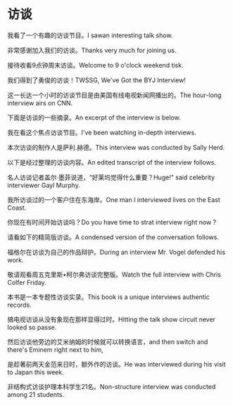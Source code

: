 # 访谈

<p><span class="chinese">我看了一个有趣的访谈节目。</span><span class="english">I sawan interesting talk show.</span></p>

<p><span class="chinese">非常感谢加入我们的访谈。</span><span class="english">Thanks very much for joining us.</span></p>

<p><span class="chinese">接待收看9点钟周末访谈。</span><span class="english">Welcome to 9 o'clock weekend tisk.</span></p>

<p><span class="chinese">我们得到了勇俊的访谈！</span><span class="english">TWSSG, We've Got the BYJ Interview!</span></p>

<p><span class="chinese">这一长达一个小时的访谈节目是由美国有线电视新闻网播出的。</span><span class="english">The hour-long interview airs on CNN.</span></p>

<p><span class="chinese">下面是访谈的一些摘录。</span><span class="english">An excerpt of the interview is below.</span></p>

<p><span class="chinese">我在看这个焦点访谈节目。</span><span class="english">I've been watching in-depth interviews.</span></p>

<p><span class="chinese">本次访谈的制作人是萨利.赫德。</span><span class="english">This interview was conducted by Sally Herd.</span></p>

<p><span class="chinese">以下是经过整理的访谈内容。</span><span class="english">An edited transcript of the interview follows.</span></p>

<p><span class="chinese">名人访谈记者盖尔·墨菲说道，“好莱坞觉得什么重要？</span><span class="english">Huge!" said celebrity interviewer Gayl Murphy.</span></p>

<p><span class="chinese">我所访谈过的一个客户住在东海岸。</span><span class="english">One man I interviewed lives on the East Coast.</span></p>

<p><span class="chinese">你现在有时间开始访谈吗？</span><span class="english">Do you have time to strat interview right now ?</span></p>

<p><span class="chinese">请看如下的精简版访谈。</span><span class="english">A condensed version of the conversation follows.</span></p>

<p><span class="chinese">福格尔在访谈为自己的作品辩护。</span><span class="english">During an interview Mr. Vogel defended his work.</span></p>

<p><span class="chinese">敬请观看周五克里斯•柯尔弗访谈完整版。</span><span class="english">Watch the full interview with Chris Colfer Friday.</span></p>

<p><span class="chinese">本书是一本专题性访谈实录。</span><span class="english">This book is a unique interviews authentic records.</span></p>

<p><span class="chinese">搞电视访谈从没有象现在那样显得过时。</span><span class="english">Hitting the talk show circuit never looked so passe.</span></p>

<p><span class="chinese">然后访谈他旁边的艾米纳姆的时候就可以转换语言，</span><span class="english">and then switch and there's Eminem right next to him,</span></p>

<p><span class="chinese">是趁著前两天金范来日时，额外作的访谈。</span><span class="english">He was interviewed during his visit to Japan this week.</span></p>

<p><span class="chinese">非结构式访谈护理本科学生21名。</span><span class="english">Non-structure interview was conducted among 21 students.</span></p>

